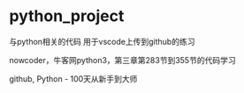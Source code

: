 # python_project
与python相关的代码
用于vscode上传到github的练习

nowcoder，牛客网python3，第三章第283节到355节的代码学习

github,  Python - 100天从新手到大师

